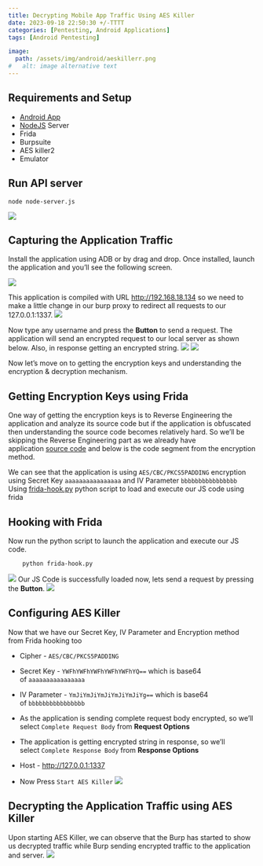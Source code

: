 ```yaml
---
title: Decrypting Mobile App Traffic Using AES Killer 
date: 2023-09-18 22:50:30 +/-TTTT
categories: [Pentesting, Android Applications]
tags: [Android Pentesting] 

image:
  path: /assets/img/android/aeskillerr.png
#   alt: image alternative text
---
```


## Requirements and Setup
- [Android App](https://github.com/nhott/AES-Android/blob/main/app-release.apk)
- [NodeJS](https://github.com/nhott/AES-Android/blob/main/node-server.js) Server
- Frida
- Burpsuite
- AES killer2
- Emulator

## Run API server
```shell
node node-server.js
```
![](/assets/img/android/image/run_server.png)

## Capturing the Application Traffic
Install the application using ADB or by drag and drop. Once installed, launch the application and you’ll see the following screen.

![](/assets/img/android/image/app.png)

This application is compiled with URL http://192.168.18.134 so we need to make a little change in our burp proxy to redirect all requests to our 127.0.0.1:1337.
![](/assets/img/android/image/proxy_config.png)

Now type any username and press the **Button** to send a request. The application will send an encrypted request to our local server as shown below. Also, in response getting an encrypted string.
![](/assets/img/android/image/request_encypt.png)
![](/assets/img/android/image/getRequest.png)

Now let’s move on to getting the encryption keys and understanding the encryption & decryption mechanism.

## Getting Encryption Keys using Frida

One way of getting the encryption keys is to Reverse Engineering the application and analyze its source code but if the application is obfuscated then understanding the source code becomes relatively hard. So we’ll be skipping the Reverse Engineering part as we already have application [source code](https://github.com/nhott/AES-Android/blob/main/node-server.js/my_activity.java) and below is the code segment from the encryption method.

We can see that the application is using `AES/CBC/PKCS5PADDING` encryption using Secret Key `aaaaaaaaaaaaaaaa` and IV Parameter `bbbbbbbbbbbbbbbb`
Using [frida-hook.py](https://github.com/nhott/AES-Android/blob/main/node-server.js) python script to load and execute our JS code using frida

## Hooking with Frida
Now run the python script to launch the application and execute our JS code.
```shell
	python frida-hook.py
```
![](/assets/img/android/image/run_frida.png)
Our JS Code is successfully loaded now, lets send a request by pressing the **Button**.
![](/assets/img/android/image/getInfor.png)

## Configuring AES Killer
Now that we have our Secret Key, IV Parameter and Encryption method from Frida hooking too

- Cipher - `AES/CBC/PKCS5PADDING`
    
- Secret Key - `YWFhYWFhYWFhYWFhYWFhYQ==` which is base64 of `aaaaaaaaaaaaaaaa`
    
- IV Parameter - `YmJiYmJiYmJiYmJiYmJiYg==` which is base64 of `bbbbbbbbbbbbbbbb`
    
- As the application is sending complete request body encrypted, so we’ll select `Complete Request Body` from **Request Options**
    
- The application is getting encrypted string in response, so we’ll select `Complete Response Body` from **Response Options**
    
- Host - http://127.0.0.1:1337
    
- Now Press `Start AES Killer`
![](/assets/img/android/image/AESKiler_config.png)

## Decrypting the Application Traffic using AES Killer
Upon starting AES Killer, we can observe that the Burp has started to show us decrypted traffic while Burp sending encrypted traffic to the application and server.
![](/assets/img/android/image/request_decrypt.png)